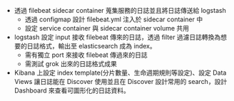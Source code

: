 - 透過 filebeat sidecar container 蒐集服務的日誌並且將日誌傳送給 logstash
    - 透過 configmap 設計 filebeat.yml 注入於 sidecar container 中
    - 設定 service container 與 sidecar container volume 共用
- logstash 設定 input 接收 filebeat 傳來的日誌，透過 filter 過濾日誌轉換為想要的日誌格式，輸出至 elasticsearch 成為 index。
    - 需有獨立 port 來接收 filebeat 傳過來的日誌
    - 需測試 grok 出來的日誌格式成果
- Kibana 上設定 index template(分片數量、生命週期規則等設定)、設定 Data Views 讓日誌能在 Discover 使用並且在 Discover 設計常用的 search，設計 Dashboard 來查看可圖形化的日誌資料。